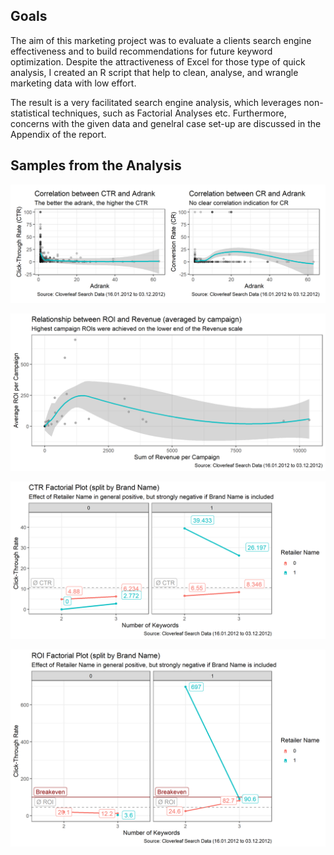 Goals
-------------------

The aim of this marketing project was to evaluate a clients search engine effectiveness and to build recommendations for future keyword optimization. Despite the attractiveness of Excel for those type of quick analysis, I created an R script that help to clean, analyse, and wrangle marketing data with low effort. 

The result is a very facilitated search engine analysis, which leverages non-statistical techniques, such as Factorial Analyses etc. Furthermore, concerns with the given data and genelral case set-up are discussed in the Appendix of the report.

Samples from the Analysis 
-------------------

![](plots/05_visualcorrelation.png)

![](plots/07_ROI+RevenueRelationship.png)

![](plots/09_FactorialPlotCTR.png)

![](plots/10_FactorialPlotROI.png)


